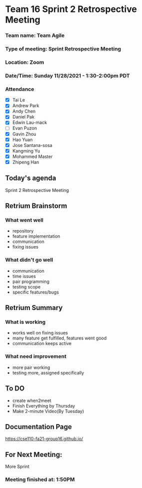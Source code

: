 # Team 16 Sprint 2 Retrospective Meeting

### Team name: Team Agile
### Type of meeting: Sprint Retrospective Meeting
### Location: Zoom
### Date/Time: Sunday 11/28/2021 - 1:30-2:00pm PDT

### Attendance
- [x] Tai Le
- [x] Andrew Park
- [x] Andy Chen
- [x] Daniel Pak
- [x] Edwin Lau-mack
- [ ] Evan Puzon
- [x] Gavin Zhou
- [x] Hao Yuan
- [x] Jose Santana-sosa
- [x] Kangming Yu
- [x] Mohammed Master
- [x] Zhipeng Han

## Today's agenda
Sprint 2 Retrospective Meeting

## Retrium Brainstorm
### What went well
- repository
- feature implementation
- communication
- fixing issues

### What didn't go well
- communication
- time issues
- pair programming
- testing scope
- specific features/bugs

## Retrium Summary
### What is working
- works well on fixing issues
- many feature get fulfilled, features went good
- communication keeps active

### What need improvement
- more pair working
- testing more, assigned specifically

## To DO
- create when2meet
- Finish Everything by Thursday
- Make 2-minute Video(By Tuesday)

## Documentation Page
https://cse110-fa21-group16.github.io/

## For Next Meeting:
More Sprint

### Meeting finished at: 1:50PM
